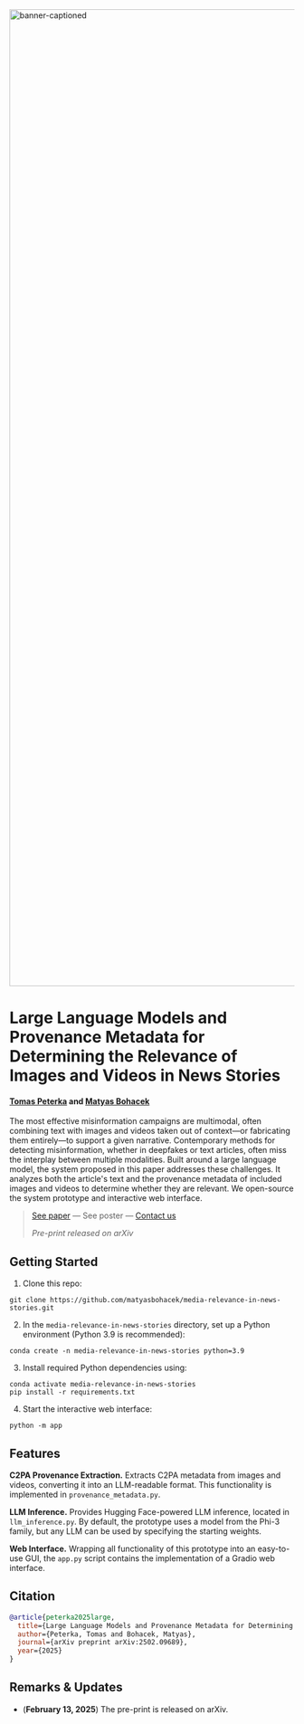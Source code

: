 <img width="1727" alt="banner-captioned" src="https://github.com/user-attachments/assets/b6d604c8-ba43-44d9-bb59-49f9a8376415" />

# Large Language Models and Provenance Metadata for Determining the Relevance of Images and Videos in News Stories

#### [Tomas Peterka](https://scholar.google.com/citations?user=YA3bsiIAAAAJ&hl=en&oi=sra) and [Matyas Bohacek](https://www.matyasbohacek.com)

The most effective misinformation campaigns are multimodal, often combining text with images and videos taken out of context—or fabricating them entirely—to support a given narrative. Contemporary methods for detecting misinformation, whether in deepfakes or text articles, often miss the interplay between multiple modalities. Built around a large language model, the system proposed in this paper addresses these challenges. It analyzes both the article's text and the provenance metadata of included images and videos to determine whether they are relevant. We open-source the system prototype and interactive web interface.

> [See paper]() — See poster — [Contact us](mailto:maty-at-stanford-dot-edu)
> 
> _Pre-print released on arXiv_

## Getting Started


1. Clone this repo:

```shell
git clone https://github.com/matyasbohacek/media-relevance-in-news-stories.git
```

2. In the `media-relevance-in-news-stories` directory, set up a Python environment (Python 3.9 is recommended):

```shell
conda create -n media-relevance-in-news-stories python=3.9
```

3. Install required Python dependencies using:

```shell
conda activate media-relevance-in-news-stories
pip install -r requirements.txt
```

4. Start the interactive web interface:

```shell
python -m app
```

## Features

**C2PA Provenance Extraction.** Extracts C2PA metadata from images and videos, converting it into an LLM-readable format. This functionality is implemented in `provenance_metadata.py`.

**LLM Inference.**  Provides Hugging Face-powered LLM inference, located in `llm_inference.py`. By default, the prototype uses a model from the Phi-3 family, but any LLM can be used by specifying the starting weights.

**Web Interface.** Wrapping all functionality of this prototype into an easy-to-use GUI, the `app.py` script contains the implementation of a Gradio web interface.

## Citation

```bibtex
@article{peterka2025large,
  title={Large Language Models and Provenance Metadata for Determining the Relevance of Images and Videos in News Stories},
  author={Peterka, Tomas and Bohacek, Matyas},
  journal={arXiv preprint arXiv:2502.09689},
  year={2025}
}
```

## Remarks & Updates

- (**February 13, 2025**) The pre-print is released on arXiv.
